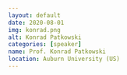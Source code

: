 ```yaml
---
layout: default
date: 2020-08-01
img: konrad.png
alt: Konrad Patkowski
categories: [speaker]
name: Prof. Konrad Patkowski
location: Auburn University (US)
---
```

